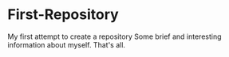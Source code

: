 # First-Repository
My first attempt to create a repository
Some brief and interesting information about myself.  That's all.
